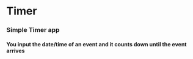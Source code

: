 # Timer

### Simple Timer app

#### You input the date/time of an event and it counts down until the event arrives
